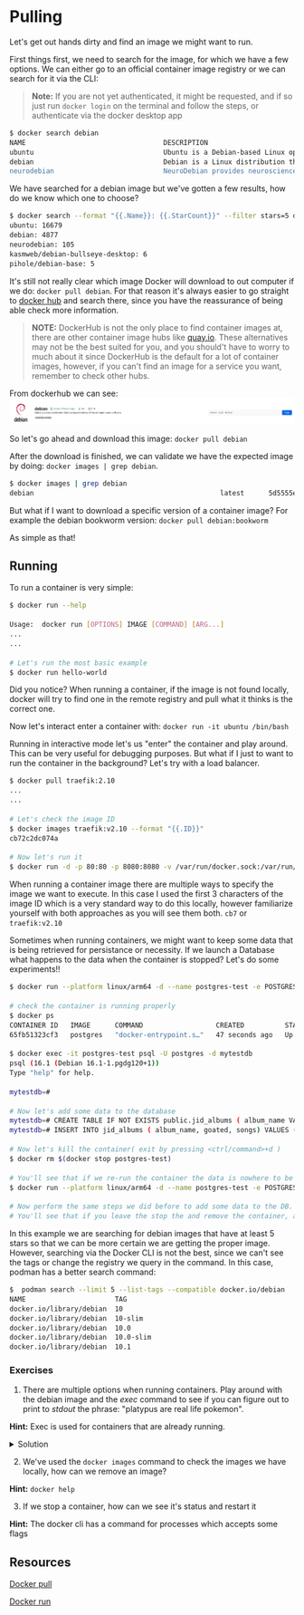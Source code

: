 # Pulling

Let's get out hands dirty and find an image we might want to run.

First things first, we need to search for the image, for which we have a few options. We can either go to an official container image registry or we can search for it via the CLI:

> **Note:** If you are not yet authenticated, it might be requested, and if so just run `docker login` on the terminal and follow the steps, or authenticate via the docker desktop app

```sh
$ docker search debian
NAME                                  DESCRIPTION                                     STARS     OFFICIAL   AUTOMATED
ubuntu                                Ubuntu is a Debian-based Linux operating sys…   16679     [OK]
debian                                Debian is a Linux distribution that's compos…   4877      [OK]
neurodebian                           NeuroDebian provides neuroscience research s…   105       [OK]
```

We have searched for a debian image but we've gotten a few results, how do we know which one to choose?

```sh
$ docker search --format "{{.Name}}: {{.StarCount}}" --filter stars=5 debian
ubuntu: 16679
debian: 4877
neurodebian: 105
kasmweb/debian-bullseye-desktop: 6
pihole/debian-base: 5

```

It's still not really clear which image Docker will download to out computer if we do: `docker pull debian`. For that reason it's always easier to go straight to [docker hub](https://hub.docker.com/_/debian) and search there, since you have the reassurance of being able check more information.


> **NOTE:** DockerHub is not the only place to find container images at, there are other container image hubs like [quay.io](https://quay.io/search?q=debian). These alternatives may not be the best suited for you, and you should't have to worry to much about it since DockerHub is the default for a lot of container images, however, if you can't find an image for a service you want, remember to check other hubs.


From dockerhub we can see: 
![debian_dockerhub](_media/debian_dockerhub.png)

So let's go ahead and download this image: `docker pull debian` 

After the download is finished, we can validate we have the expected image by doing:
`docker images | grep debian`.

```sh
$ docker images | grep debian
debian                                              latest      5d5555ed59bd  2 weeks ago   144 MB
```

But what if I want to download a specific version of a container image?
For example the debian bookworm version:
`docker pull debian:bookworm`

As simple as that!


## Running

To run a container is very simple:
```sh
$ docker run --help

Usage:  docker run [OPTIONS] IMAGE [COMMAND] [ARG...]
...
...

# Let's run the most basic example
$ docker run hello-world
```

Did you notice? When running a container, if the image is not found locally, docker will try to find one in the remote registry and pull what it thinks is the correct one.

Now let's interact enter a container with: `docker run -it ubuntu /bin/bash`

Running in interactive mode let's us "enter" the container and play around. This can be very useful for debugging purposes. But what if I just to want to run the container in the background? Let's try with a load balancer.

```sh
$ docker pull traefik:2.10
...
...

# Let's check the image ID 
$ docker images traefik:v2.10 --format "{{.ID}}"
cb72c2dc074a

# Now let's run it
$ docker run -d -p 80:80 -p 8080:8080 -v /var/run/docker.sock:/var/run/docker.sock --name reverse-proxy cb7 --api.insecure=true --providers.docker
```

When running a container image there are multiple ways to specify the image we want to execute. In this case I used the first 3 characters of the image ID which is a very standard way to do this locally, however familiarize yourself with both approaches as you will see them both. `cb7` or `traefik:v2.10`

Sometimes when running containers, we might want to keep some data that is being retrieved for persistance or necessity. If we launch a Database what happens to the data when the container is stopped? Let's do some experiments!!

```sh
$ docker run --platform linux/arm64 -d --name postgres-test -e POSTGRES_PASSWORD='password' -e POSTGRES_DB=mytestdb -p 5432:5432 postgres

# check the container is running properly
$ docker ps
CONTAINER ID   IMAGE      COMMAND                  CREATED          STATUS          PORTS                    NAMES
65fb51323cf3   postgres   "docker-entrypoint.s…"   47 seconds ago   Up 46 seconds   0.0.0.0:5432->5432/tcp   postgres-test

$ docker exec -it postgres-test psql -U postgres -d mytestdb
psql (16.1 (Debian 16.1-1.pgdg120+1))
Type "help" for help.

mytestdb=#

# Now let's add some data to the database
mytestdb=# CREATE TABLE IF NOT EXISTS public.jid_albums ( album_name VARCHAR(255) NOT NULL, goated BOOLEAN, songs INT NOT NULL);
mytestdb=# INSERT INTO jid_albums ( album_name, goated, songs) VALUES ( 'the forever story', true, 16);

# Now let's kill the container( exit by pressing <ctrl/command>+d )
$ docker rm $(docker stop postgres-test)

# You'll see that if we re-run the container the data is nowhere to be found which is expected. To fix this let's create the container with a volume 
$ docker run --platform linux/arm64 -d --name postgres-test -e POSTGRES_PASSWORD='password' -e POSTGRES_DB=mytestdb -p 5432:5432 -v postgres-data:/var/lib/postgresql/data postgres

# Now perform the same steps we did before to add some data to the DB. Exec into the container and run the SQL commands. 
# You'll see that if you leave the stop the and remove the container, and re-run with the volume, the data will still be present
```


In this example we are searching for debian images that have at least 5 stars so that we can be more certain we are getting the proper image. However, searching via the Docker CLI is not the best, since we can't see the tags or change the registry we query in the command. In this case, podman has a better search command:

```sh
$  podman search --limit 5 --list-tags --compatible docker.io/debian     
NAME                      TAG
docker.io/library/debian  10
docker.io/library/debian  10-slim
docker.io/library/debian  10.0
docker.io/library/debian  10.0-slim
docker.io/library/debian  10.1
```

### Exercises

1. There are multiple options when running containers. Play around with the debian image and the *exec* command to see if you can figure out to print to *stdout* the phrase: "platypus are real life pokemon". 

**Hint:** Exec is used for containers that are already running.

<details>
<summary>Solution</summary> 

```sh
$ docker run --name mycontainer -d -i -t alpine /bin/sh
$ docker exec -it mycontainer echo "platypus are real life pokemon"
```

</details>

2. We've used the `docker images` command to check the images we have locally, how can we remove an image?

**Hint:** `docker help`

3. If we stop a container, how can we see it's status and restart it

**Hint:** The docker cli has a command for processes which accepts some flags

## Resources

[Docker pull](https://docs.docker.com/engine/reference/commandline/pull/)

[Docker run](https://docs.docker.com/engine/reference/commandline/run/)
